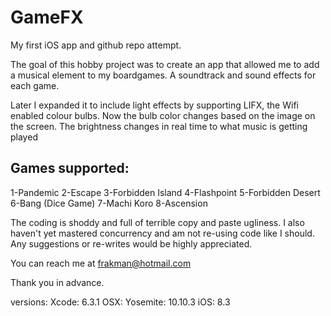 # GameFX
My first iOS app and github repo attempt.

The goal of this hobby project was to create an app that allowed me to add a musical element to my boardgames. A soundtrack and sound effects for each game.  

Later I expanded it to include light effects by supporting LIFX, the Wifi enabled colour bulbs. Now the bulb color changes based on the image on the screen. The brightness changes in real time to what music is getting played

Games supported:
---------------
1-Pandemic
2-Escape
3-Forbidden Island
4-Flashpoint
5-Forbidden Desert
6-Bang (Dice Game)
7-Machi Koro
8-Ascension

The coding is shoddy and full of terrible copy and paste ugliness. I also haven't yet mastered concurrency and am not re-using code like I should. Any suggestions or re-writes would be highly appreciated.

You can reach me at frakman@hotmail.com

Thank you in advance.


versions:
Xcode: 6.3.1
OSX: Yosemite: 10.10.3
iOS: 8.3
